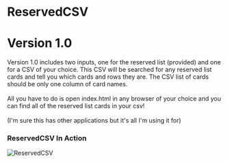 # ReservedCSV
 
# Version 1.0

Version 1.0 includes two inputs, one for the reserved list (provided) and one for a CSV of your choice. This CSV will be searched for any reserved list cards and tell you which cards and rows they are.
The CSV list of cards should be only one column of card names. 
<br><br>
All you have to do is open index.html in any browser of your choice and you can find all of the reserved list cards in your csv!
<br><br>
(I'm sure this has other applications but it's all I'm using it for)
<br>
### ReservedCSV In Action
![ReservedCSV](https://i.imgur.com/ExkRYlF.png)
